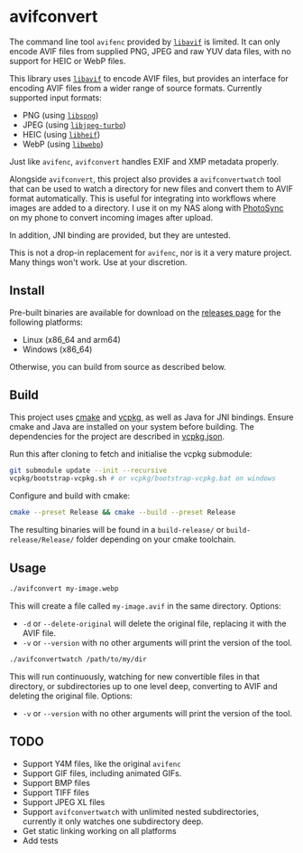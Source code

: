 # avifconvert
The command line tool `avifenc` provided by [`libavif`](https://github.com/AOMediaCodec/libavif) is limited. It can only encode AVIF files from supplied PNG, JPEG and raw YUV data files, with no support for HEIC or WebP files.

This library uses [`libavif`](https://github.com/AOMediaCodec/libavif) to encode AVIF files, but provides an interface for encoding AVIF files from a wider range of source formats. Currently supported input formats:
- PNG (using [`libspng`](https://github.com/randy408/libspng))
- JPEG (using [`libjpeg-turbo`](https://github.com/libjpeg-turbo/libjpeg-turbo))
- HEIC (using [`libheif`](https://github.com/strukturag/libheif))
- WebP (using [`libwebp`](https://chromium.googlesource.com/webm/libwebp/))

Just like `avifenc`, `avifconvert` handles EXIF and XMP metadata properly.

Alongside `avifconvert`, this project also provides a `avifconvertwatch` tool that can be used to watch a directory for new files and convert them to AVIF format automatically. This is useful for integrating into workflows where images are added to a directory. I use it on my NAS along with [PhotoSync](https://www.photosync-app.com/) on my phone to convert incoming images after upload.

In addition, JNI binding are provided, but they are untested.

This is not a drop-in replacement for `avifenc`, nor is it a very mature project. Many things won't work. Use at your discretion.

## Install
Pre-built binaries are available for download on the [releases page]("https://github.com/ramonbouckaert/avifconvert/releases/latest") for the following platforms:
- Linux (x86_64 and arm64)
- Windows (x86_64)

Otherwise, you can build from source as described below.

## Build
This project uses [cmake](https://cmake.org/) and [vcpkg](https://vcpkg.io/), as well as Java for JNI bindings. Ensure cmake and Java are installed on your system before building. The dependencies for the project are described in [vcpkg.json](vcpkg.json).

Run this after cloning to fetch and initialise the vcpkg submodule:
```bash
git submodule update --init --recursive
vcpkg/bootstrap-vcpkg.sh # or vcpkg/bootstrap-vcpkg.bat on windows
```

Configure and build with cmake:
```bash
cmake --preset Release && cmake --build --preset Release
```

The resulting binaries will be found in a `build-release/` or `build-release/Release/` folder depending on your cmake toolchain.

## Usage
```bash
./avifconvert my-image.webp
```
This will create a file called `my-image.avif` in the same directory.
Options:
- `-d` or `--delete-original` will delete the original file, replacing it with the AVIF file.
- `-v` or `--version` with no other arguments will print the version of the tool.

```bash
./avifconvertwatch /path/to/my/dir
```
This will run continuously, watching for new convertible files in that directory, or subdirectories up to one level deep, converting to AVIF and deleting the original file.
Options:
- `-v` or `--version` with no other arguments will print the version of the tool.

## TODO
- Support Y4M files, like the original `avifenc`
- Support GIF files, including animated GIFs.
- Support BMP files
- Support TIFF files
- Support JPEG XL files
- Support `avifconvertwatch` with unlimited nested subdirectories, currently it only watches one subdirectory deep.
- Get static linking working on all platforms
- Add tests
